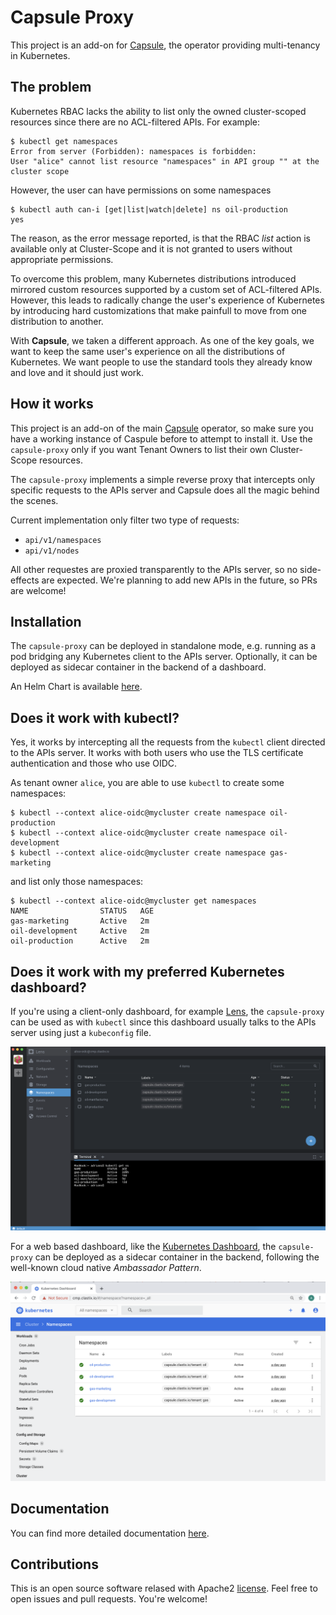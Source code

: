 # Capsule Proxy
This project is an add-on for [Capsule](https://github.com/clastix/capsule), the operator providing multi-tenancy in Kubernetes.

## The problem
Kubernetes RBAC lacks the ability to list only the owned cluster-scoped resources since there are no ACL-filtered APIs. For example:

```
$ kubectl get namespaces
Error from server (Forbidden): namespaces is forbidden:
User "alice" cannot list resource "namespaces" in API group "" at the cluster scope
```

However, the user can have permissions on some namespaces

```
$ kubectl auth can-i [get|list|watch|delete] ns oil-production
yes
```

The reason, as the error message reported, is that the RBAC _list_ action is available only at Cluster-Scope and it is not granted to users without appropriate permissions.

To overcome this problem, many Kubernetes distributions introduced mirrored custom resources supported by a custom set of ACL-filtered APIs. However, this leads to radically change the user's experience of Kubernetes by introducing hard customizations that make painfull to move from one distribution to another.

With **Capsule**, we taken a different approach. As one of the key goals, we want to keep the same user's experience on all the distributions of Kubernetes. We want people to use the standard tools they already know and love and it should just work.

## How it works
This project is an add-on of the main [Capsule](https://github.com/clastix/capsule) operator, so make sure you have a working instance of Caspule before to attempt to install it. Use the `capsule-proxy` only if you want Tenant Owners to list their own Cluster-Scope resources.

The `capsule-proxy`  implements a simple reverse proxy that intercepts only specific requests to the APIs server and Capsule does all the magic behind the scenes. 

Current implementation only filter two type of requests:

* `api/v1/namespaces`
* `api/v1/nodes`

All other requestes are proxied transparently to the APIs server, so no side-effects are expected. We're planning to add new APIs in the future, so PRs are welcome!

## Installation
The `capsule-proxy` can be deployed in standalone mode, e.g. running as a pod bridging any Kubernetes client to the APIs server. Optionally, it can be deployed as sidecar container in the backend of a dashboard.

An Helm Chart is available [here](./charts/capsule-proxy/README.md).

## Does it work with kubectl?
Yes, it works by intercepting all the requests from the `kubectl` client directed to the APIs server. It works with both users who use the TLS certificate authentication and those who use OIDC.

As tenant owner `alice`, you are able to use `kubectl` to create some namespaces:
```
$ kubectl --context alice-oidc@mycluster create namespace oil-production
$ kubectl --context alice-oidc@mycluster create namespace oil-development
$ kubectl --context alice-oidc@mycluster create namespace gas-marketing
```

and list only those namespaces:
```
$ kubectl --context alice-oidc@mycluster get namespaces
NAME                STATUS   AGE
gas-marketing       Active   2m
oil-development     Active   2m
oil-production      Active   2m
```

## Does it work with my preferred Kubernetes dashboard?
If you're using a client-only dashboard, for example [Lens](https://k8slens.dev/), the `capsule-proxy` can be used as with `kubectl` since this dashboard usually talks to the APIs server using just a `kubeconfig` file.

![Lens dashboard](assets/images/lens.png)

For a web based dashboard, like the [Kubernetes Dashboard](https://github.com/kubernetes/dashboard), the `capsule-proxy` can be deployed as a sidecar container in the backend, following the well-known cloud native _Ambassador Pattern_.

![Kubernetes dashboard](assets/images/kubernetes-dashboard.png)

## Documentation
You can find more detailed documentation [here](https://github.com/clastix/capsule/blob/master/docs/index.md).

## Contributions
This is an open source software relased with Apache2 [license](./LICENSE). Feel free to open issues and pull requests. You're welcome!

